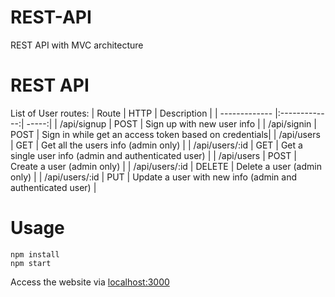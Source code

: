 # REST-API
REST API with MVC architecture

# REST API
List of User routes:
| Route        | HTTP           | Description  |
| ------------- |:-------------:| -----:|
| /api/signup | POST | Sign up with new user info |
| /api/signin   | POST | Sign in while get an access token based on credentials|
| /api/users | GET | Get all the users info (admin only) |
| /api/users/:id | GET | Get a single user info (admin and authenticated user) |
| /api/users | POST | Create a user (admin only) |
| /api/users/:id | DELETE | Delete a user (admin only) |
| /api/users/:id | PUT | Update a user with new info (admin and authenticated user) |

# Usage

```
npm install
npm start
```

Access the website via [localhost:3000](http://localhost:3000)
